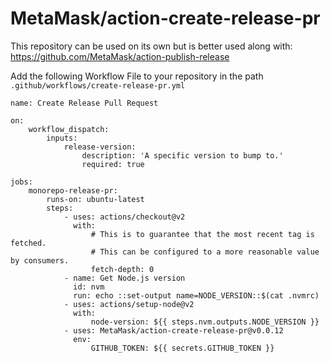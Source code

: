 # MetaMask/action-create-release-pr

This repository can be used on its own but is better used along with: https://github.com/MetaMask/action-publish-release


Add the following Workflow File to your repository in the path `.github/workflows/create-release-pr.yml`


```
name: Create Release Pull Request

on:
    workflow_dispatch:
        inputs:
            release-version:
                description: 'A specific version to bump to.'
                required: true

jobs:
    monorepo-release-pr:
        runs-on: ubuntu-latest
        steps:
            - uses: actions/checkout@v2
              with:
                  # This is to guarantee that the most recent tag is fetched.
                  # This can be configured to a more reasonable value by consumers.
                  fetch-depth: 0
            - name: Get Node.js version
              id: nvm
              run: echo ::set-output name=NODE_VERSION::$(cat .nvmrc)
            - uses: actions/setup-node@v2
              with:
                  node-version: ${{ steps.nvm.outputs.NODE_VERSION }}
            - uses: MetaMask/action-create-release-pr@v0.0.12
              env:
                  GITHUB_TOKEN: ${{ secrets.GITHUB_TOKEN }}

```
